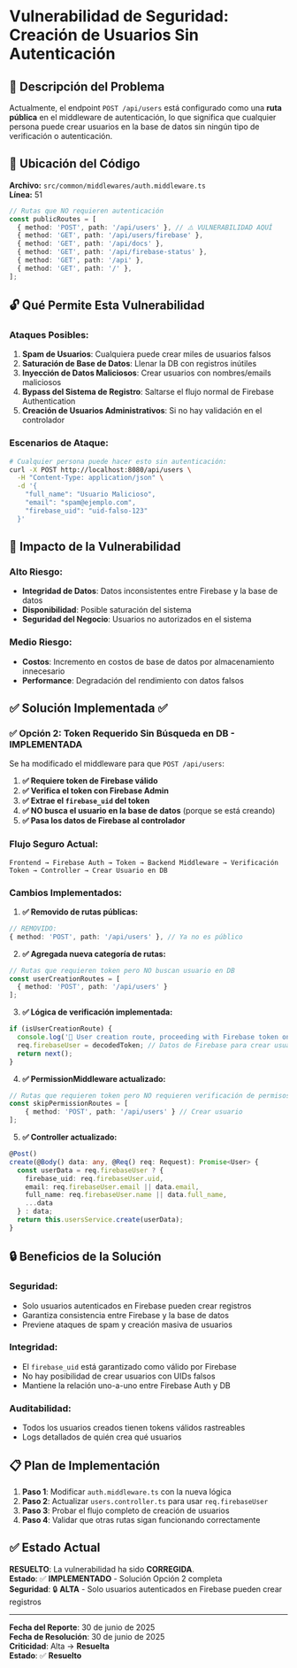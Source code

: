 # Vulnerabilidad de Seguridad: Creación de Usuarios Sin Autenticación

## 🚨 Descripción del Problema

Actualmente, el endpoint `POST /api/users` está configurado como una **ruta pública** en el middleware de autenticación, lo que significa que cualquier persona puede crear usuarios en la base de datos sin ningún tipo de verificación o autenticación.

## 📍 Ubicación del Código

**Archivo:** `src/common/middlewares/auth.middleware.ts`  
**Línea:** 51  

```typescript
// Rutas que NO requieren autenticación
const publicRoutes = [
  { method: 'POST', path: '/api/users' }, // ⚠️ VULNERABILIDAD AQUÍ
  { method: 'GET', path: '/api/users/firebase' },
  { method: 'GET', path: '/api/docs' },
  { method: 'GET', path: '/api/firebase-status' },
  { method: 'GET', path: '/api' },
  { method: 'GET', path: '/' },
];
```

## 🔓 Qué Permite Esta Vulnerabilidad

### Ataques Posibles:
1. **Spam de Usuarios**: Cualquiera puede crear miles de usuarios falsos
2. **Saturación de Base de Datos**: Llenar la DB con registros inútiles
3. **Inyección de Datos Maliciosos**: Crear usuarios con nombres/emails maliciosos
4. **Bypass del Sistema de Registro**: Saltarse el flujo normal de Firebase Authentication
5. **Creación de Usuarios Administrativos**: Si no hay validación en el controlador

### Escenarios de Ataque:
```bash
# Cualquier persona puede hacer esto sin autenticación:
curl -X POST http://localhost:8080/api/users \
  -H "Content-Type: application/json" \
  -d '{
    "full_name": "Usuario Malicioso",
    "email": "spam@ejemplo.com",
    "firebase_uid": "uid-falso-123"
  }'
```

## 🎯 Impacto de la Vulnerabilidad

### Alto Riesgo:
- **Integridad de Datos**: Datos inconsistentes entre Firebase y la base de datos
- **Disponibilidad**: Posible saturación del sistema
- **Seguridad del Negocio**: Usuarios no autorizados en el sistema

### Medio Riesgo:
- **Costos**: Incremento en costos de base de datos por almacenamiento innecesario
- **Performance**: Degradación del rendimiento con datos falsos

## ✅ Solución Implementada ✅

### ✅ Opción 2: Token Requerido Sin Búsqueda en DB - **IMPLEMENTADA**

Se ha modificado el middleware para que `POST /api/users`:

1. **✅ Requiere token de Firebase válido**
2. **✅ Verifica el token con Firebase Admin**
3. **✅ Extrae el `firebase_uid` del token**
4. **✅ NO busca el usuario en la base de datos** (porque se está creando)
5. **✅ Pasa los datos de Firebase al controlador**

### Flujo Seguro Actual:
```
Frontend → Firebase Auth → Token → Backend Middleware → Verificación Token → Controller → Crear Usuario en DB
```

### Cambios Implementados:

1. **✅ Removido de rutas públicas:**
```typescript
// REMOVIDO:
{ method: 'POST', path: '/api/users' }, // Ya no es público
```

2. **✅ Agregada nueva categoría de rutas:**
```typescript
// Rutas que requieren token pero NO buscan usuario en DB
const userCreationRoutes = [
  { method: 'POST', path: '/api/users' }
];
```

3. **✅ Lógica de verificación implementada:**
```typescript
if (isUserCreationRoute) {
  console.log('👤 User creation route, proceeding with Firebase token only');
  req.firebaseUser = decodedToken; // Datos de Firebase para crear usuario
  return next();
}
```

4. **✅ PermissionMiddleware actualizado:**
```typescript
// Rutas que requieren token pero NO requieren verificación de permisos
const skipPermissionRoutes = [
    { method: 'POST', path: '/api/users' } // Crear usuario
];
```

5. **✅ Controller actualizado:**
```typescript
@Post()
create(@Body() data: any, @Req() req: Request): Promise<User> {
  const userData = req.firebaseUser ? {
    firebase_uid: req.firebaseUser.uid,
    email: req.firebaseUser.email || data.email,
    full_name: req.firebaseUser.name || data.full_name,
    ...data
  } : data;
  return this.usersService.create(userData);
}
```

## 🔒 Beneficios de la Solución

### Seguridad:
- Solo usuarios autenticados en Firebase pueden crear registros
- Garantiza consistencia entre Firebase y la base de datos
- Previene ataques de spam y creación masiva de usuarios

### Integridad:
- El `firebase_uid` está garantizado como válido por Firebase
- No hay posibilidad de crear usuarios con UIDs falsos
- Mantiene la relación uno-a-uno entre Firebase Auth y DB

### Auditabilidad:
- Todos los usuarios creados tienen tokens válidos rastreables
- Logs detallados de quién crea qué usuarios

## 📋 Plan de Implementación

1. **Paso 1**: Modificar `auth.middleware.ts` con la nueva lógica
2. **Paso 2**: Actualizar `users.controller.ts` para usar `req.firebaseUser`
3. **Paso 3**: Probar el flujo completo de creación de usuarios
4. **Paso 4**: Validar que otras rutas sigan funcionando correctamente

## ✅ Estado Actual

**RESUELTO**: La vulnerabilidad ha sido **CORREGIDA**.  
**Estado**: ✅ **IMPLEMENTADO** - Solución Opción 2 completa  
**Seguridad**: 🔒 **ALTA** - Solo usuarios autenticados en Firebase pueden crear registros

---

**Fecha del Reporte**: 30 de junio de 2025  
**Fecha de Resolución**: 30 de junio de 2025  
**Criticidad**: Alta → **Resuelta**  
**Estado**: ✅ **Resuelto**
